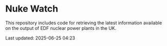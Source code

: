 # Nuke Watch

This repository includes code for retrieving the latest information available on the output of EDF nuclear power plants in the UK.

Last updated: 2025-06-25 04:23